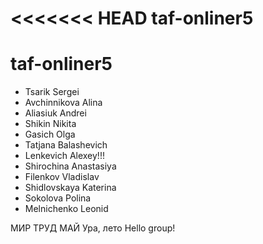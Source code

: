 <<<<<<< HEAD
taf-onliner5
=======
# taf-onliner5


- Tsarik Sergei
- Avchinnikova Alina 
- Aliasiuk Andrei
- Shikin Nikita
- Gasich Olga
- Tatjana Balashevich
- Lenkevich Alexey!!!
- Shirochina Anastasiya
- Filenkov Vladislav
- Shidlovskaya Katerina
- Sokolova Polina
- Melnichenko Leonid

МИР ТРУД МАЙ
Ура, лето
Hello group!